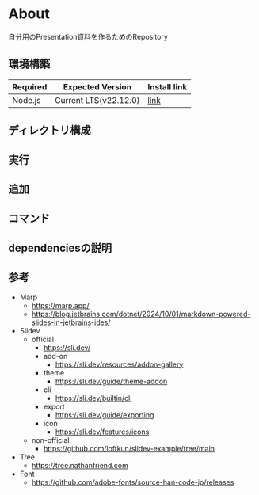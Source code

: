 # About

自分用のPresentation資料を作るためのRepository

## 環境構築

| Required | Expected Version      | Install link                           |
|----------|-----------------------|----------------------------------------|
| Node.js  | Current LTS(v22.12.0) | [link](https://nodejs.org/en/download) |

## ディレクトリ構成

## 実行

## 追加

## コマンド

## dependenciesの説明

## 参考

- Marp
    - https://marp.app/
    - https://blog.jetbrains.com/dotnet/2024/10/01/markdown-powered-slides-in-jetbrains-ides/
- Slidev
    - official
        - https://sli.dev/
        - add-on
            - https://sli.dev/resources/addon-gallery
        - theme
            - https://sli.dev/guide/theme-addon
        - cli
            - https://sli.dev/builtin/cli
        - export
            - https://sli.dev/guide/exporting
        - icon
            - https://sli.dev/features/icons
    - non-official
        - https://github.com/loftkun/slidev-example/tree/main
- Tree
    - https://tree.nathanfriend.com
- Font
    - https://github.com/adobe-fonts/source-han-code-jp/releases
